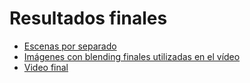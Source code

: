# Resultados finales

- [Escenas por separado](https://drive.google.com/drive/folders/1Wbn5h20ZgAN22xHNLKX4xrKHDRxKSwnz?usp=sharing)
- [Imágenes con blending finales utilizadas en el vídeo]()
- [Video final]()